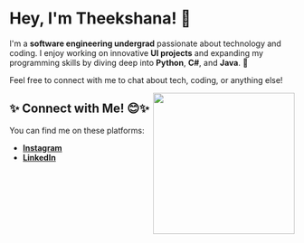 <h1>Hey, I'm Theekshana! 👋</h1>

<p>
  I'm a <strong>software engineering undergrad</strong> passionate about technology and coding.  
  I enjoy working on innovative <strong>UI projects</strong> and expanding my programming skills by diving deep into <strong>Python</strong>, <strong>C#</strong>, and <strong>Java</strong>. 🚀  
</p>

<p>
  Feel free to connect with me to chat about tech, coding, or anything else!  
</p>

<img align="right" src="https://octodex.github.com/images/front-end-conftocat.png" width="250" />

<h2>✨ Connect with Me! 😊✨</h2>

<p>
  You can find me on these platforms:  
</p>

<ul>
  <li><a href="https://www.instagram.com/yourusername"><strong>Instagram</strong></a></li>
  <li><a href="https://www.linkedin.com/in/yourusername"><strong>LinkedIn</strong></a></li>
</ul>

